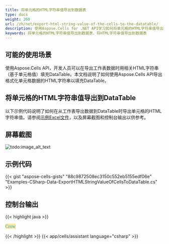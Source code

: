 ```yaml
---
title: 将单元格的HTML字符串值导出到数据表
type: docs
weight: 260
url: /zh/net/export-html-string-value-of-the-cells-to-the-datatable/
description: 使用Aspose.Cells for .NET API学习如何将单元格的HTML字符串值导出到数据表。
keywords: 将单元格的HTML字符串值导出到数据表，将HTML字符串值导出到数据表
---
```


## **可能的使用场景**
使用Aspose.Cells API，开发人员可以在导出工作表数据时用相关HTML字符串（基于单元格值）填充DataTable。本文档说明了如何使用Aspose.Cells API导出格式化单元格数据的HTML字符串以填充DataTable。
## **将单元格的HTML字符串值导出到DataTable**
以下示例代码说明了如何在从工作表导出数据到DataTable时导出单元格的HTML字符串值。请参阅[示例Excel文件](45056025.xlsx)，以及屏幕截图和控制台输出以供参考。
## **屏幕截图**
![todo:image_alt_text](export-html-string-value-of-the-cells-to-the-datatable_1.png)
## **示例代码**
{{< gist "aspose-cells-gists" "88c9872508ec3150c552eb5155edf06e" "Examples-CSharp-Data-ExportHTMLStringValueOfCellsToDataTable.cs" >}}
## **控制台输出**
{{< highlight java >}}

 <Font Style="FONT-FAMILY: Calibri;FONT-SIZE: 11pt;COLOR: #00b0f0;Background-Color: #ffe699;">Crow</Font>

{{< /highlight >}}
{{< app/cells/assistant language="csharp" >}}
